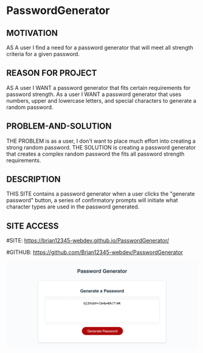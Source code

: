 # PasswordGenerator

## MOTIVATION

AS A user I find a need for a password generator that will meet all strength criteria for a given password.

## REASON FOR PROJECT

AS A user I WANT a password generator that fits certain requirements for password strength. As a user I WANT a password generator that uses numbers, upper and lowercase letters, and special characters to generate a random password.

## PROBLEM-AND-SOLUTION

THE PROBLEM is as a user, I don't want to place much effort into creating a strong random password. THE SOLUTION is creating a password generator that creates a complex random password the fits all password strength requirements.

## DESCRIPTION

THIS SITE contains a password generator when a user clicks the "generate password" button, a series of confirmatory prompts will initiate what character types are used in the password generated.

## SITE ACCESS
#SITE: https://brian12345-webdev.github.io/PasswordGenerator/

#GITHUB: https://github.com/Brian12345-webdev/PasswordGenerator

![Alt text](image.png)